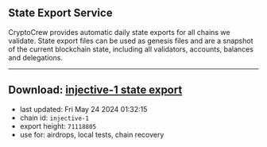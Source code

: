 ## State Export Service
CryptoCrew provides automatic daily state exports for all chains we validate. State export files can be used as genesis files and are a snapshot of the current blockchain state, including all validators, accounts, balances and delegations.

---
**Download: [injective-1 state export](https://dl-eu2.ccvalidators.com/SERVICE/injective/injective-1_export_71118805.json)**
---

- last updated: Fri May 24 2024 01:32:15
- chain id: `injective-1`
- export height: `71118805`
- use for: airdrops, local tests, chain recovery
